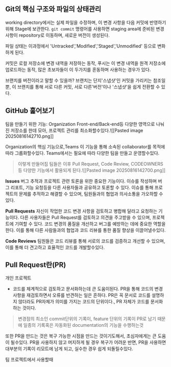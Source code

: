 ## Git의 핵심 구조와 파일의 상태관리
working directory에서는 실제 파일을 수정하며, 이 변경 사항을 다음 커밋에 반영하기 위해 Stage에 보관한다. `git commit` 명령어를 사용하면 staging area에 준비된 변경 사항이 repository로 이동하며, 새로운 버전이 생성된다.

파일 상태는 이과정에서 'Untracked','Modified','Staged','Unmodified' 등으로 변화하게 된다.

커밋은 로컬 저장소에 변경 내역을 저장하는 동작, 푸시는 이 변경 내역을 원격 저장소에 업로드하는 동작, 많은 초보자들이 이 두가지를 혼동하며 사용하는 경우가 있다.

브랜치를 버전이라고 말할 수 있을까?
브랜치는 단지'스냅샷'인 커밋을 가리키는 참조일뿐, 이 브랜치를 통해 서로 다른 커밋, 서로 다른'버전'이나 '스냅샷'을 쉽게 전환할 수 있다.

## GitHub 훑어보기
팀을 만들기 위한 기능: Organization
Front-end/Back-end등 다양한 영역으로 나눠진 저장소를 한데 모아, 프로젝트 관리를 최소화할수있다.![[Pasted image 20250816142710.png]]


Organization의 핵심 기능으로,Teams 이 기능을 통해 소속된 collaborator를 목적에 따라 그룹화할수있다. Teams에서는 필요에 따라 다양한 팀을 만들고 운영할수있다.
> 이렇게 만들어짐 팀들은 이후 Pull Request, Code Review, CODEOWNERS 등 다양한 기능에서 활용되게 된다.![[Pasted image 20250816142700.png]]


**Issues**
버그 추적과 프로젝트 관련 토론을 위한 중요한 기능이다. 이슈를 작성하며 버그 리포트, 기능 요청등을 다른 사용자들과 공유하고 토론할 수 있다. 이슈를 통해 프로젝트의 문제를 추적하고 해결할 수 있으며, 팀원들과의 협업과 의사소통을 가오하할 수 있다.

**Pull Requests**
자신이 작업한 코드 변경 사항을 검토하고 병합해 달라고 요청하는 기능이다. 다른 사용자들은 Pull Request를 검토하고 의견을 주고받을 수 있으며, 프로젝트에 기여할 수 있다.
코드 변경의 품질을 개선하고 버그를 예방하는 데에 중요한 역할을 한다. 이를 통해 다른 사람들과의 협업과 코드 리뷰를 통한 품질 향상을 이끌어낼수있다.

**Code Reviews**
팀원들은 코드 리뷰를 통해 서로의 코드를 검증하고 개선할 수 있으며, 이를 통해 더 견고하고 효율적인 코드를 개발할수있다.

## Pull Request란(PR)
개인 프로젝트
- 코드를 체계적으로 검토하고 문서화하는데 큰 도움이된다. PR을 통해 코드의 변경 사항을 재검토하면서 오류를 반견하는 일은 흔하다. PR은 꼭 문서로 코드를 설명하지 않더라도 PR자체가 의미를 가지는 코드의 단위이다., PR 자체가 코드를 문서화하는 것이다.
> 변경점의 최소인 commit단위의 기록이, feature 단위의 기록이 PR로 남기 때문에 일종의 기록혹은 자동화된 documentation의 기능을 수행하는것

또한 PR을 만드는 것은 복구 가능한 시점을 만드는 것이기도해서, 초심자에게는 큰 도움이 될수있다. PR을 사용하지 않고 머지하게 될 경우 복구가 어려운 반면, PR을 사용하면 대부분의 기록이 리모트에 남게 되고, 실수한 경우 쉽게 되돌릴수있다.

팀 프로젝트에서 사용할때
